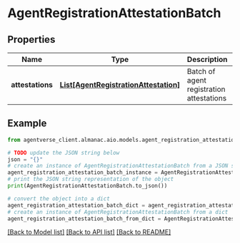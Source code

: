 # AgentRegistrationAttestationBatch


## Properties

Name | Type | Description | Notes
------------ | ------------- | ------------- | -------------
**attestations** | [**List[AgentRegistrationAttestation]**](AgentRegistrationAttestation.md) | Batch of agent registration attestations | 

## Example

```python
from agentverse_client.almanac.aio.models.agent_registration_attestation_batch import AgentRegistrationAttestationBatch

# TODO update the JSON string below
json = "{}"
# create an instance of AgentRegistrationAttestationBatch from a JSON string
agent_registration_attestation_batch_instance = AgentRegistrationAttestationBatch.from_json(json)
# print the JSON string representation of the object
print(AgentRegistrationAttestationBatch.to_json())

# convert the object into a dict
agent_registration_attestation_batch_dict = agent_registration_attestation_batch_instance.to_dict()
# create an instance of AgentRegistrationAttestationBatch from a dict
agent_registration_attestation_batch_from_dict = AgentRegistrationAttestationBatch.from_dict(agent_registration_attestation_batch_dict)
```
[[Back to Model list]](../README.md#documentation-for-models) [[Back to API list]](../README.md#documentation-for-api-endpoints) [[Back to README]](../README.md)


